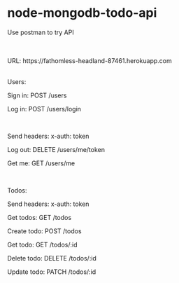 # node-mongodb-todo-api
<p>Use postman to try API</p>
<br><br>
URL: https://fathomless-headland-87461.herokuapp.com
<br><br>
<p>Users:<p>
  <p>Sign in: POST /users</p>
  <p>Log in: POST /users/login</p>
  <br>
  <p>Send headers: x-auth: token</p>
  <p>Log out: DELETE /users/me/token</p>
  <p>Get me: GET /users/me</p>
<br>
<p>Todos:</p>
            <p>Send headers: x-auth: token</p>
  <p>Get todos: GET /todos</p>
  <p>Create todo: POST /todos</p>
  <p>Get todo: GET /todos/:id</p>
  <p>Delete todo: DELETE /todos/:id</p>
  <p>Update todo: PATCH /todos/:id</p>
